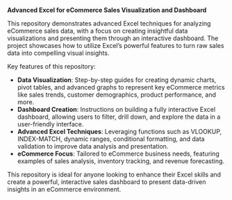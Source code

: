 
**Advanced Excel for eCommerce Sales Visualization and Dashboard**

This repository demonstrates advanced Excel techniques for analyzing eCommerce sales data, with a focus on creating insightful data visualizations and presenting them through an interactive dashboard. The project showcases how to utilize Excel’s powerful features to turn raw sales data into compelling visual insights.

Key features of this repository:
- **Data Visualization**: Step-by-step guides for creating dynamic charts, pivot tables, and advanced graphs to represent key eCommerce metrics like sales trends, customer demographics, product performance, and more.
- **Dashboard Creation**: Instructions on building a fully interactive Excel dashboard, allowing users to filter, drill down, and explore the data in a user-friendly interface.
- **Advanced Excel Techniques**: Leveraging functions such as VLOOKUP, INDEX-MATCH, dynamic ranges, conditional formatting, and data validation to improve data analysis and presentation.
- **eCommerce Focus**: Tailored to eCommerce business needs, featuring examples of sales analysis, inventory tracking, and revenue forecasting.

This repository is ideal for anyone looking to enhance their Excel skills and create a powerful, interactive sales dashboard to present data-driven insights in an eCommerce environment.
